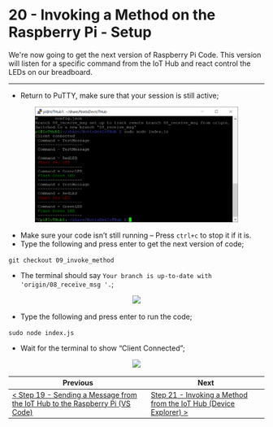 # 20 - Invoking a Method on the Raspberry Pi - Setup #

We're now going to get the next version of Raspberry Pi Code. This version will listen for a specific command from the IoT Hub and react control the LEDs on our breadboard.

---

- Return to PuTTY, make sure that your session is still active;

<p align="center">
    <img src="images/01_putty.png" width="400px" >
</p>

- Make sure your code isn’t still running – Press ```ctrl+c``` to stop it if it is.
- Type the following and press enter to get the next version of code;

```git checkout 09_invoke_method```

- The terminal should say ```Your branch is up-to-date with 'origin/08_receive_msg '.```;

<p align="center">
    <img src="images/02_checked_out.png" width="400px" >
</p>

- Type the following and press enter to run the code;

```sudo node index.js``` 

- Wait for the terminal to show “Client Connected”;

<p align="center">
    <img src="images/03_client_connected.png" width="400px" >
</p>

| Previous | Next |
| -------- | ---- |
| [< Step 19 - Sending a Message from the IoT Hub to the Raspberry Pi (VS Code)](/19_send_msg_from_hub_to_pi_vs_code/README.md) | [Step 21 - Invoking a Method from the IoT Hub (Device Explorer)  >](/21_invoke_method_device_explorer/README.md) |